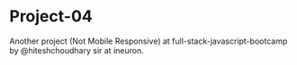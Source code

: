 # Project-04
Another project (Not Mobile Responsive) at full-stack-javascript-bootcamp by @hiteshchoudhary sir at ineuron.
